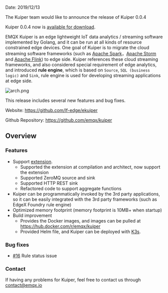 Date: 2019/12/13

The Kuiper team would like to announce the release of Kuiper 0.0.4

Kuiper 0.0.4 now is [available for download](https://github.com/emqx/kuiper/releases/tag/0.0.4).

EMQX Kuiper is an edge lightweight IoT data analytics / streaming software implemented by Golang, and it can be run at all kinds of resource constrained edge devices. One goal of Kuiper is to migrate the cloud streaming software frameworks (such as [Apache Spark](https://spark.apache.org/)，[Apache Storm](https://storm.apache.org/) and [Apache Flink](https://flink.apache.org/)) to edge side. Kuiper references these cloud streaming frameworks, and also considered special requirement of edge analytics, and introduced **rule engine**, which is based on `Source`, `SQL (business logic)` and `Sink`, rule engine is used for developing streaming applications at edge side.

![arch.png](https://assets.emqx.com/images/eaa7e57f56a2d6287f49f10298a6374e.png)

This release includes several new features and bug fixes.

Website: https://github.com/lf-edge/ekuiper

Github Repository: https://github.com/emqx/kuiper

## Overview 

### Features

- Support [extension](https://github.com/emqx/kuiper/blob/master/docs/en_US/extension/overview.md).
  - Supported the extension at compilation and architect, now support the extension
  - Supported ZeroMQ source and sink
  - Supported HTTP REST sink
  - Refactored code to support aggregate functions
- Kuiper can be programmatically invoked by the 3rd party applications, so it can be easily integrated with the 3rd party frameworks (such as EdgeX Foundry rule engine)
- Optimized memory footprint (memory footprint is 10MB+ when startup)
- Build improvement
  - Provides the Docker images, and images can be pulled at https://hub.docker.com/r/emqx/kuiper
  - Provided Helm file, and Kuiper can be deployed with [K3s](https://github.com/emqx/kuiper/blob/master/deploy/chart/kuiper/README.md).

### Bug fixes

- [#16](https://github.com/emqx/kuiper/issues/16) Rule status issue 

### Contact

If having any problems for Kuiper, feel free to contact us through contact@emqx.io

